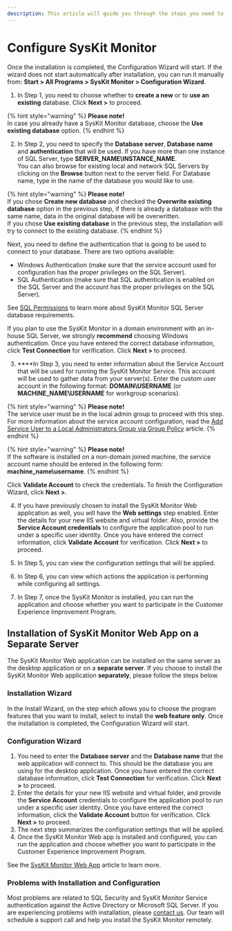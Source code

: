 ```yaml
---
description: This article will guide you through the steps you need to perform in order to configure SysKit Monitor to work properly.
---
```


# Configure SysKit Monitor

Once the installation is completed, the Configuration Wizard will start. If the wizard does not start automatically after installation, you can run it manually from: **Start &gt; All Programs &gt; SysKit Monitor &gt; Configuration Wizard**.

1. In Step 1, you need to choose whether to **create a new** or to **use an existing** database. Click **Next &gt;** to proceed.

{% hint style="warning" %}
**Please note!**  
In case you already have a SysKit Monitor database, choose the **Use existing database** option.
{% endhint %}

2. In Step 2, you need to specify the **Database server**, **Database name** and **authentication** that will be used. If you have more than one instance of SQL Server, type **SERVER\_NAME\INSTANCE\_NAME**.  
You can also browse for existing local and network SQL Servers by clicking on the **Browse** button next to the server field. For Database name, type in the name of the database you would like to use.

{% hint style="warning" %}
**Please note!**  
If you chose **Create new database** and checked the **Overwrite existing database** option in the previous step, if there is already a database with the same name, data in the original database will be overwritten.  
If you chose **Use existing database** in the previous step, the installation will try to connect to the existing database.
{% endhint %}

Next, you need to define the authentication that is going to be used to connect to your database. There are two options available:

* Windows Authentication \(make sure that the service account used for configuration has the proper privileges on the SQL Server\).
* SQL Authentication \(make sure that SQL authentication is enabled on the SQL Server and the account has the proper privileges on the SQL Server\).

See [SQL Permissions](sql-permissions/create-sql-login.md) to learn more about SysKit Monitor SQL Server database requirements.

If you plan to use the SysKit Monitor in a domain environment with an in-house SQL Server, we strongly **recommend** choosing Windows authentication. Once you have entered the correct database information, click **Test Connection** for verification. Click **Next &gt;** to proceed.

3. ****In Step 3, you need to enter information about the Service Account that will be used for running the SysKit Monitor Service. This account will be used to gather data from your server\(s\). Enter the custom user account in the following format: **DOMAIN\USERNAME** \(or **MACHINE\_NAME\USERNAME** for workgroup scenarios\).

{% hint style="warning" %}
**Please note!**  
The service user must be in the local admin group to proceed with this step. For more information about the service account configuration, read the [Add Service User to a Local Administrators Group via Group Policy](../../how-to/service-accounts/add-service-user-group-policy.md) article.
{% endhint %}

{% hint style="warning" %}
**Please note!**  
If the software is installed on a non-domain joined machine, the service account name should be entered in the following form: **machine\_name\username**.
{% endhint %}

Click **Validate Account** to check the credentials. To finish the Configuration Wizard, click **Next &gt;**.

4. If you have previously chosen to install the SysKit Monitor Web application as well, you will have the **Web settings** step enabled. Enter the details for your new IIS website and virtual folder. Also, provide the **Service Account credentials** to configure the application pool to run under a specific user identity. Once you have entered the correct information, click **Validate Account** for verification. Click **Next &gt;** to proceed.

5. In Step 5, you can view the configuration settings that will be applied.

6. In Step 6, you can view which actions the application is performing while configuring all settings.

7. In Step 7, once the SysKit Monitor is installed, you can run the application and choose whether you want to participate in the Customer Experience Improvement Program.

## Installation of SysKit Monitor Web App on a Separate Server

The SysKit Monitor Web application can be installed on the same server as the desktop application or on a **separate server**. If you choose to install the SysKit Monitor Web application **separately**, please follow the steps below.

### Installation Wizard

In the Install Wizard, on the step which allows you to choose the program features that you want to install, select to install the **web feature only**. Once the installation is completed, the Configuration Wizard will start.

### Configuration Wizard

1. You need to enter the **Database server** and the **Database name** that the web application will connect to. This should be the database you are using for the desktop application. Once you have entered the correct database information, click **Test Connection** for verification. Click **Next &gt;** to proceed. 
2. Enter the details for your new IIS website and virtual folder, and provide the **Service Account** credentials to configure the application pool to run under a specific user identity. Once you have entered the correct information, click the **Validate Account** button for verification. Click **Next &gt;** to proceed. 
3. The next step summarizes the configuration settings that will be applied. 
4. Once the SysKit Monitor Web app is installed and configured, you can run the application and choose whether you want to participate in the Customer Experience Improvement Program.

See the [SysKit Monitor Web App](../../get-to-know-syskit-monitor/backstage-screen/syskit-monitor-web-app.md) article to learn more.

### Problems with Installation and Configuration

Most problems are related to SQL Security and SysKit Monitor Service authentication against the Active Directory or Microsoft SQL Server. If you are experiencing problems with installation, please [contact us](https://www.syskit.com/company/contact-us). Our team will schedule a support call and help you install the SysKit Monitor remotely.

